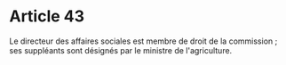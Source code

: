 # Article 43

Le directeur des affaires sociales est membre de droit de la commission ; ses suppléants sont désignés par le ministre de l'agriculture.
